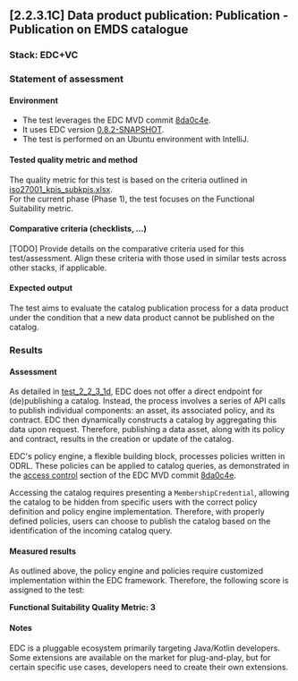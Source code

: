 ## [2.2.3.1C] Data product publication: Publication - Publication on EMDS catalogue
### Stack: EDC+VC

### Statement of assessment

#### Environment
- The test leverages the EDC MVD commit [8da0c4e](https://github.com/eclipse-edc/MinimumViableDataspace/commit/8da0c4e6a8921dcb6ff189c2901868979bdc9a93).
- It uses EDC version [0.8.2-SNAPSHOT](https://github.com/eclipse-edc/MinimumViableDataspace/blob/8da0c4e6a8921dcb6ff189c2901868979bdc9a93/gradle/libs.versions.toml#L7).
- The test is performed on an Ubuntu environment with IntelliJ.

#### Tested quality metric and method
The quality metric for this test is based on the criteria outlined in [iso27001_kpis_subkpis.xlsx](../../../../../design_decisions/background_info/iso27001_kpis_subkpis.xlsx).\
For the current phase (Phase 1), the test focuses on the Functional Suitability metric.

#### Comparative criteria (checklists, ...)
[TODO] Provide details on the comparative criteria used for this test/assessment. Align these criteria with those used in similar tests across other stacks, if applicable.

#### Expected output
The test aims to evaluate the catalog publication process for a data product under the condition that a new data product cannot be published on the catalog.

### Results
#### Assessment
As detailed in [test_2_2_3_1d](../test_2_2_3_1d/result_fiware.md), EDC does not offer a direct endpoint for (de)publishing a catalog. Instead, the process involves a series of API calls to publish individual components: an asset, its associated policy, and its contract. EDC then dynamically constructs a catalog by aggregating this data upon request. Therefore, publishing a data asset, along with its policy and contract, results in the creation or update of the catalog.

EDC's policy engine, a flexible building block, processes policies written in ODRL. These policies can be applied to catalog queries, as demonstrated in the [access control](https://github.com/eclipse-edc/MinimumViableDataspace?tab=readme-ov-file#33-access-control) section of the EDC MVD commit [8da0c4e](https://github.com/eclipse-edc/MinimumViableDataspace/commit/8da0c4e6a8921dcb6ff189c2901868979bdc9a93).

Accessing the catalog requires presenting a `MembershipCredential`, allowing the catalog to be hidden from specific users with the correct policy definition and policy engine implementation.
Therefore, with properly defined policies, users can choose to publish the catalog based on the identification of the incoming catalog query.

#### Measured results
As outlined above, the policy engine and policies require customized implementation within the EDC framework. Therefore, the following score is assigned to the test:

**Functional Suitability Quality Metric: 3**
#### Notes

EDC is a pluggable ecosystem primarily targeting Java/Kotlin developers. Some extensions are available on the market for plug-and-play, but for certain specific use cases, developers need to create their own extensions.